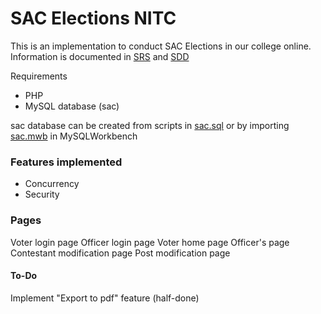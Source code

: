 # SAC Elections NITC

This is an implementation to conduct SAC Elections in our college online.
Information is documented in [SRS](SRS.pdf) and [SDD](SDD.pdf)

Requirements
- PHP
- MySQL database (sac)

sac database can be created from scripts in [sac.sql](sac.sql) or by importing [sac.mwb](sac.mwb) in MySQLWorkbench

### Features implemented
- Concurrency
- Security

### Pages
Voter login page
Officer login page
Voter home page
Officer's page
Contestant modification page
Post modification page

#### To-Do
Implement "Export to pdf" feature (half-done)